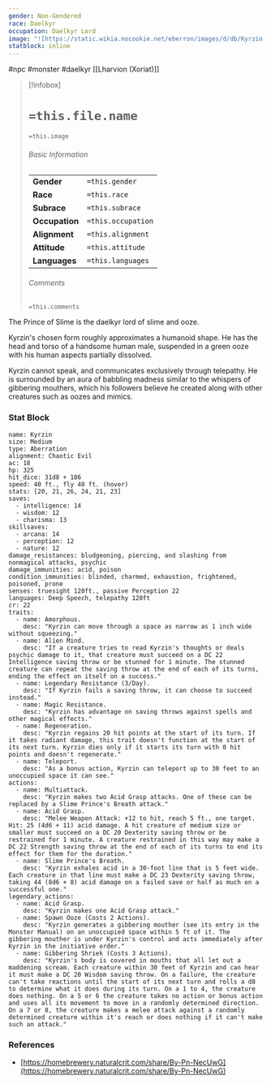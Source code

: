 ```yaml
---
gender: Non-Gendered
race: Daelkyr
occupation: Daelkyr Lord
image: "![https://static.wikia.nocookie.net/eberron/images/d/db/Kyrzin.jpg|200](https://static.wikia.nocookie.net/eberron/images/d/db/Kyrzin.jpg)"
statblock: inline
---
```

 #npc #monster #daelkyr [[Lharvion (Xoriat)]]

> [!infobox]
> # `=this.file.name`
> `=this.image`
> ###### Basic Information
> |  |  |
> | ---- | ---- |
> | **Gender** | `=this.gender` |
> | **Race** | `=this.race` |
> | **Subrace** | `=this.subrace` |
> | **Occupation** | `=this.occupation` |
> | **Alignment** | `=this.alignment` |
> | **Attitude** | `=this.attitude` |
> | **Languages** | `=this.languages` |
> ###### Comments
> `=this.comments`

The Prince of Slime is the daelkyr lord of slime and ooze.

Kyrzin's chosen form roughly approximates a humanoid shape. He has the head and torso of a handsome human male, suspended in a green ooze with his human aspects partially dissolved.

Kyrzin cannot speak, and communicates exclusively through telepathy. He is surrounded by an aura of babbling madness similar to the whispers of gibbering mouthers, which his followers believe he created along with other creatures such as oozes and mimics.

### Stat Block

```statblock
name: Kyrzin
size: Medium
type: Aberration
alignment: Chaotic Evil
ac: 18
hp: 325
hit_dice: 31d8 + 186
speed: 40 ft., fly 40 ft. (hover)
stats: [20, 21, 26, 24, 21, 23]
saves:
  - intelligence: 14
  - wisdom: 12
  - charisma: 13
skillsaves:
  - arcana: 14
  - perception: 12
  - nature: 12
damage_resistances: bludgeoning, piercing, and slashing from nonmagical attacks, psychic
damage_immunities: acid, poison
condition_immunities: blinded, charmed, exhaustion, frightened, poisoned, prone
senses: truesight 120ft., passive Perception 22
languages: Deep Speech, telepathy 120ft
cr: 22
traits:
  - name: Amorphous.
    desc: "Kyrzin can move through a space as narrow as 1 inch wide without squeezing."
  - name: Alien Mind.
    desc: "If a creature tries to read Kyrzin's thoughts or deals psychic damage to it, that creature must succeed on a DC 22 Intelligence saving throw or be stunned for 1 minute. The stunned creature can repeat the saving throw at the end of each of its turns, ending the effect on itself on a success."
  - name: Legendary Resistance (3/Day).
    desc: "If Kyrzin fails a saving throw, it can choose to succeed instead."
  - name: Magic Resistance.
    desc: "Kyrzin has advantage on saving throws against spells and other magical effects."
  - name: Regeneration.
    desc: "Kyrzin regains 20 hit points at the start of its turn. If it takes radiant damage, this trait doesn't function at the start of its next turn. Kyrzin dies only if it starts its turn with 0 hit points and doesn't regenerate."
  - name: Teleport.
    desc: "As a bonus action, Kyrzin can teleport up to 30 feet to an unoccupied space it can see."
actions:
  - name: Multiattack.
    desc: "Kyrzin makes two Acid Grasp attacks. One of these can be replaced by a Slime Prince's Breath attack."
  - name: Acid Grasp.
    desc: "Melee Weapon Attack: +12 to hit, reach 5 ft., one target. Hit: 25 (4d6 + 11) acid damage. A hit creature of medium size or smaller must succeed on a DC 20 Dexterity saving throw or be restrained for 1 minute. A creature restrained in this way may make a DC 22 Strength saving throw at the end of each of its turns to end its effect for them for the duration."
  - name: Slime Prince's Breath.
    desc: "Kyrzin exhales acid in a 30-foot line that is 5 feet wide. Each creature in that line must make a DC 23 Dexterity saving throw, taking 44 (8d6 + 8) acid damage on a failed save or half as much on a successful one."
legendary_actions:
  - name: Acid Grasp.
    desc: "Kyrzin makes one Acid Grasp attack."
  - name: Spawn Ooze (Costs 2 Actions).
    desc: "Kyrzin generates a gibbering mouther (see its entry in the Monster Manual) on an unoccupied space within 5 ft of it. The gibbering mouther is under Kyrzin's control and acts immediately after Kyrzin in the initiative order."
  - name: Gibbering Shriek (Costs 3 Actions).
    desc: "Kyrzin's body is covered in mouths that all let out a maddening scream. Each creature within 30 feet of Kyrzin and can hear it must make a DC 20 Wisdom saving throw. On a failure, the creature can't take reactions until the start of its next turn and rolls a d8 to determine what it does during its turn. On a 1 to 4, the creature does nothing. On a 5 or 6 the creature takes no action or bonus action and uses all its movement to move in a randomly determined direction. On a 7 or 8, the creature makes a melee attack against a randomly determined creature within it's reach or does nothing if it can't make such an attack."
```

### References

* [https://homebrewery.naturalcrit.com/share/By-Pn-NecUwG](https://homebrewery.naturalcrit.com/share/By-Pn-NecUwG)
